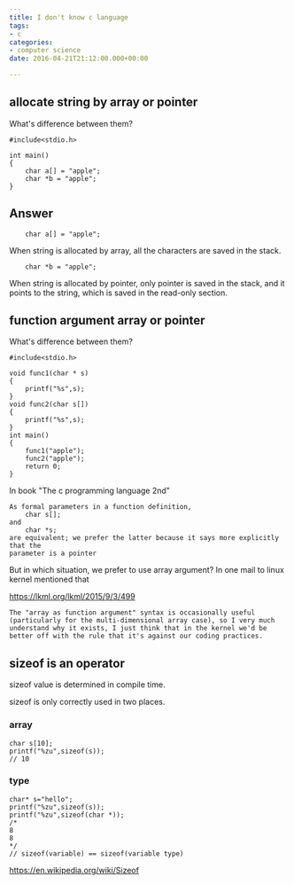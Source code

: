 ```yaml
---
title: I don't know c language
tags:
- c
categories:
- computer science
date: 2016-04-21T21:12:00.000+00:00

---
```

## allocate string by array or pointer

What's difference between them?

    #include<stdio.h>
    
    int main()
    {
        char a[] = "apple";
        char *b = "apple";
    }

## Answer

        char a[] = "apple";

When string is allocated by array, all the characters are saved in the stack.

        char *b = "apple";

When string is allocated by pointer, only pointer is saved in the stack, and it points to the string, which is saved in the read-only section.

## function argument array or pointer

What's difference between them?

    #include<stdio.h>
    
    void func1(char * s)
    {
    	printf("%s",s);
    }
    void func2(char s[])
    {
    	printf("%s",s);
    }
    int main()
    {
    	func1("apple");
    	func2("apple");
        return 0;
    }

In book "The c programming language 2nd"

    As formal parameters in a function definition,
    	char s[];
    and
    	char *s;
    are equivalent; we prefer the latter because it says more explicitly that the
    parameter is a pointer

But in which situation, we prefer to use array argument?
In one mail to linux kernel mentioned that

https://lkml.org/lkml/2015/9/3/499

    The "array as function argument" syntax is occasionally useful
    (particularly for the multi-dimensional array case), so I very much
    understand why it exists, I just think that in the kernel we'd be
    better off with the rule that it's against our coding practices.

## sizeof is an operator

sizeof value is determined in compile time.

sizeof is only correctly used in two places.

### array

    char s[10];
    printf("%zu",sizeof(s));
    // 10

### type

    char* s="hello";
    printf("%zu",sizeof(s));
    printf("%zu",sizeof(char *));
    /*
    8
    8
    */
    // sizeof(variable) == sizeof(variable type)

https://en.wikipedia.org/wiki/Sizeof